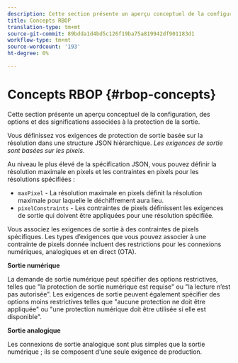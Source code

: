 ```yaml
---
description: Cette section présente un aperçu conceptuel de la configuration, des options et des significations associées à la protection de la sortie.
title: Concepts RBOP
translation-type: tm+mt
source-git-commit: 89bdda1d4bd5c126f19ba75a819942df901183d1
workflow-type: tm+mt
source-wordcount: '193'
ht-degree: 0%

---
```



# Concepts RBOP {#rbop-concepts}

Cette section présente un aperçu conceptuel de la configuration, des options et des significations associées à la protection de la sortie.

Vous définissez vos exigences de protection de sortie basée sur la résolution dans une structure JSON hiérarchique. *Les exigences de sortie sont basées sur les pixels.*

Au niveau le plus élevé de la spécification JSON, vous pouvez définir la résolution maximale en pixels et les contraintes en pixels pour les résolutions spécifiées :

* `maxPixel` - La résolution maximale en pixels définit la résolution maximale pour laquelle le déchiffrement aura lieu.
* `pixelConstraints` - Les contraintes de pixels définissent les exigences de sortie qui doivent être appliquées pour une résolution spécifiée.

Vous associez les exigences de sortie à des contraintes de pixels spécifiques. Les types d’exigences que vous pouvez associer à une contrainte de pixels donnée incluent des restrictions pour les connexions numériques, analogiques et en direct (OTA).

**Sortie numérique**

La demande de sortie numérique peut spécifier des options restrictives, telles que &quot;la protection de sortie numérique est requise&quot; ou &quot;la lecture n’est pas autorisée&quot;. Les exigences de sortie peuvent également spécifier des options moins restrictives telles que &quot;aucune protection ne doit être appliquée&quot; ou &quot;une protection numérique doit être utilisée si elle est disponible&quot;.

**Sortie analogique**

Les connexions de sortie analogique sont plus simples que la sortie numérique ; ils se composent d&#39;une seule exigence de production.

